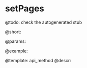 setPages
=============


@todo:
	check the autogenerated stub

@short:
	

@params:





@example:

@template:	api_method
@descr:

